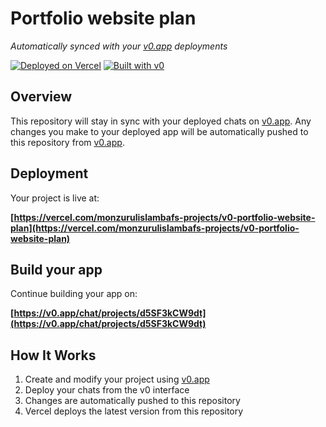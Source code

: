 # Portfolio website plan

*Automatically synced with your [v0.app](https://v0.app) deployments*

[![Deployed on Vercel](https://img.shields.io/badge/Deployed%20on-Vercel-black?style=for-the-badge&logo=vercel)](https://vercel.com/monzurulislambafs-projects/v0-portfolio-website-plan)
[![Built with v0](https://img.shields.io/badge/Built%20with-v0.app-black?style=for-the-badge)](https://v0.app/chat/projects/d5SF3kCW9dt)

## Overview

This repository will stay in sync with your deployed chats on [v0.app](https://v0.app).
Any changes you make to your deployed app will be automatically pushed to this repository from [v0.app](https://v0.app).

## Deployment

Your project is live at:

**[https://vercel.com/monzurulislambafs-projects/v0-portfolio-website-plan](https://vercel.com/monzurulislambafs-projects/v0-portfolio-website-plan)**

## Build your app

Continue building your app on:

**[https://v0.app/chat/projects/d5SF3kCW9dt](https://v0.app/chat/projects/d5SF3kCW9dt)**

## How It Works

1. Create and modify your project using [v0.app](https://v0.app)
2. Deploy your chats from the v0 interface
3. Changes are automatically pushed to this repository
4. Vercel deploys the latest version from this repository